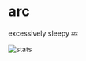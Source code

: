 # arc

excessively sleepy 💤

![stats](https://github-readme-stats.vercel.app/api?username=arcnmx&show_icons=true&count_private=true&theme=synthwave)
